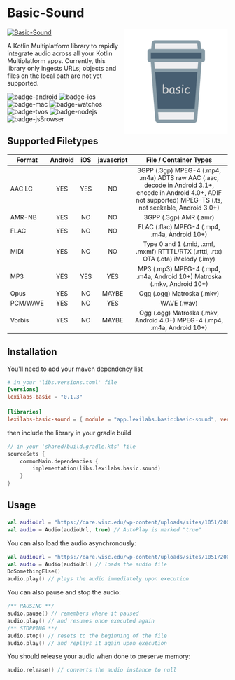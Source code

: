 # Basic-Sound
<img src="../docs/images/basic.png" alt="basic" height="240" align="right"/> 

[![Basic-Sound](https://img.shields.io/maven-central/v/app.lexilabs.basic/basic-sound?color=blue)](https://central.sonatype.com/artifact/app.lexilabs.basic/basic-sound)

A Kotlin Multiplatform library to rapidly integrate audio across all your Kotlin Multiplatform apps.
Currently, this library only ingests URLs; objects and files on the local path are not yet supported.

![badge-android](http://img.shields.io/badge/platform-android-6EDB8D.svg?style=flat)
![badge-ios](http://img.shields.io/badge/platform-ios-CDCDCD.svg?style=flat)
![badge-mac](http://img.shields.io/badge/platform-macos-111111.svg?style=flat)
![badge-watchos](http://img.shields.io/badge/platform-watchos-C0C0C0.svg?style=flat)
![badge-tvos](http://img.shields.io/badge/platform-tvos-808080.svg?style=flat)
![badge-nodejs](https://img.shields.io/badge/platform-jsNode-F8DB5D.svg?style=flat)
![badge-jsBrowser](https://img.shields.io/badge/platform-jsBrowser-F8DB5D.svg?style=flat)

## Supported Filetypes
| Format   | Android | iOS | javascript |                                                                      File / Container Types                                                                       |
|----------|:-------:|:---:|:----------:|:-----------------------------------------------------------------------------------------------------------------------------------------------------------------:|
| AAC LC   |   YES   | YES |     NO     | 3GPP (.3gp) MPEG-4 (.mp4, .m4a) ADTS raw AAC (.aac, decode in Android 3.1+, encode in Android 4.0+, ADIF not supported) MPEG-TS (.ts, not seekable, Android 3.0+) |
| AMR-NB   |   YES   | NO  |     NO     |                                                                      3GPP (.3gp) AMR (.amr)                                                                       |
| FLAC     |   YES   | NO  |     NO     |                                                           FLAC (.flac) MPEG-4 (.mp4, .m4a, Android 10+)                                                           |
| MIDI     |   YES   | NO  |     NO     |                                        Type 0 and 1 (.mid, .xmf, .mxmf) RTTTL/RTX (.rtttl, .rtx) OTA (.ota) iMelody (.imy)                                        |
| MP3      |   YES   | YES |    YES     |                                             MP3 (.mp3) MPEG-4 (.mp4, .m4a, Android 10+) Matroska (.mkv, Android 10+)                                              |
| Opus     |   YES   | NO  |   MAYBE    |                                                                    Ogg (.ogg) Matroska (.mkv)                                                                     |
| PCM/WAVE |   YES   | NO  |    YES     |                                                                            WAVE (.wav)                                                                            |
| Vorbis   |   YES   | NO  |   MAYBE    |                                             Ogg (.ogg) Matroska (.mkv, Android 4.0+) MPEG-4 (.mp4, .m4a, Android 10+)                                             |

## Installation
You'll need to add your maven dependency list
```toml
# in your 'libs.versions.toml' file
[versions]
lexilabs-basic = "0.1.3"

[libraries]
lexilabs-basic-sound = { module = "app.lexilabs.basic:basic-sound", version.ref = "lexilabs-basic" }
```
then include the library in your gradle build
```kotlin
// in your 'shared/build.gradle.kts' file
sourceSets {
    commonMain.dependencies {
        implementation(libs.lexilabs.basic.sound)
    }
}
```

## Usage

```kotlin
val audioUrl = "https://dare.wisc.edu/wp-content/uploads/sites/1051/2008/11/MS072.mp3"
val audio = Audio(audioUrl, true) // AutoPlay is marked "true"
```

You can also load the audio asynchronously:
```kotlin
val audioUrl = "https://dare.wisc.edu/wp-content/uploads/sites/1051/2008/11/MS072.mp3"
val audio = Audio(audioUrl) // loads the audio file
DoSomethingElse()
audio.play() // plays the audio immediately upon execution
```

You can also pause and stop the audio:
```kotlin
/** PAUSING **/
audio.pause() // remembers where it paused
audio.play() // and resumes once executed again
/** STOPPING **/
audio.stop() // resets to the beginning of the file
audio.play() // and replays it again upon execution
```

You should release your audio when done to preserve memory:
```kotlin
audio.release() // converts the audio instance to null
```

